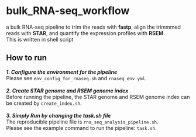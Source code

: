 # bulk_RNA-seq_workflow
a bulk RNA-seq pipeline to trim the reads with __fastp__, align the trimmmed reads with __STAR__, and quantify the expression profiles with __RSEM__.  
This is written in shell script    

## How to run
__*1. Configure the environment for the pipeline*__  
Please see `env_config_for_rnaseq.sh` and `rnaseq_env.yml`.  
<br>
__*2. Create STAR genome and RSEM genome index*__   
Before running the pipeline, the STAR genome and RSEM genome index can be created by `create_index.sh`.  
<br>
__*3. Simply Run by changing the task.sh file*__  
The reproducible pipeline file is `rna_seq_analysis_pipeline.sh`.  
Please see the example command to run the pipeline: `task.sh`.
  
